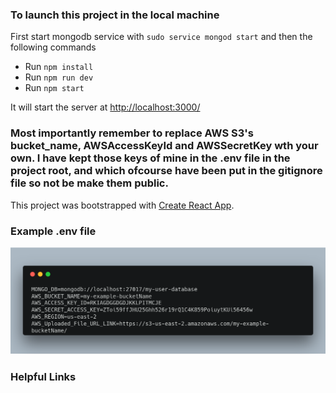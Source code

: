 ### To launch this project in the local machine

First start mongodb service with `sudo service mongod start` and then the following commands

- Run `npm install`
- Run `npm run dev`
- Run `npm start`

It will start the server at [http://localhost:3000/](http://localhost:3000/)

### Most importantly remember to replace AWS S3's bucket_name, AWSAccessKeyId and AWSSecretKey wth your own. I have kept those keys of mine in the .env file in the project root, and which ofcourse have been put in the gitignore file so not be make them public.

This project was bootstrapped with [Create React App](https://github.com/facebook/create-react-app).

### Example .env file

<img src="example-env-file.png">

### Helpful Links
